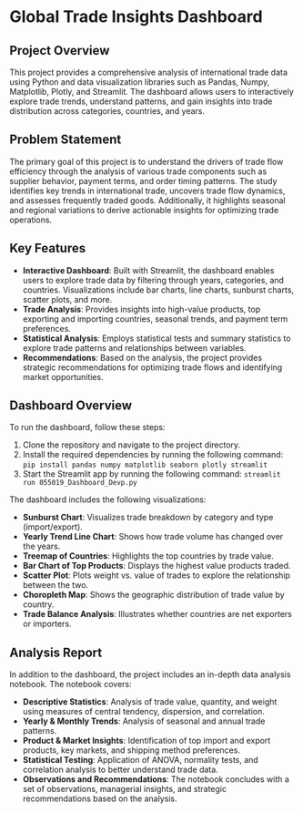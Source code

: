 # Global Trade Insights Dashboard

## Project Overview
This project provides a comprehensive analysis of international trade data using Python and data visualization libraries such as Pandas, Numpy, Matplotlib, Plotly, and Streamlit. The dashboard allows users to interactively explore trade trends, understand patterns, and gain insights into trade distribution across categories, countries, and years.

## Problem Statement
The primary goal of this project is to understand the drivers of trade flow efficiency through the analysis of various trade components such as supplier behavior, payment terms, and order timing patterns. The study identifies key trends in international trade, uncovers trade flow dynamics, and assesses frequently traded goods. Additionally, it highlights seasonal and regional variations to derive actionable insights for optimizing trade operations.

## Key Features
- **Interactive Dashboard**: Built with Streamlit, the dashboard enables users to explore trade data by filtering through years, categories, and countries. Visualizations include bar charts, line charts, sunburst charts, scatter plots, and more.
- **Trade Analysis**: Provides insights into high-value products, top exporting and importing countries, seasonal trends, and payment term preferences.
- **Statistical Analysis**: Employs statistical tests and summary statistics to explore trade patterns and relationships between variables.
- **Recommendations**: Based on the analysis, the project provides strategic recommendations for optimizing trade flows and identifying market opportunities.

## Dashboard Overview
To run the dashboard, follow these steps:

1. Clone the repository and navigate to the project directory.
2. Install the required dependencies by running the following command: `pip install pandas numpy matplotlib seaborn plotly streamlit`
3. Start the Streamlit app by running the following command: `streamlit run 055019_Dashboard_Devp.py`

The dashboard includes the following visualizations:

- **Sunburst Chart**: Visualizes trade breakdown by category and type (import/export).
- **Yearly Trend Line Chart**: Shows how trade volume has changed over the years.
- **Treemap of Countries**: Highlights the top countries by trade value.
- **Bar Chart of Top Products**: Displays the highest value products traded.
- **Scatter Plot**: Plots weight vs. value of trades to explore the relationship between the two.
- **Choropleth Map**: Shows the geographic distribution of trade value by country.
- **Trade Balance Analysis**: Illustrates whether countries are net exporters or importers.

## Analysis Report
In addition to the dashboard, the project includes an in-depth data analysis notebook. The notebook covers:

- **Descriptive Statistics**: Analysis of trade value, quantity, and weight using measures of central tendency, dispersion, and correlation.
- **Yearly & Monthly Trends**: Analysis of seasonal and annual trade patterns.
- **Product & Market Insights**: Identification of top import and export products, key markets, and shipping method preferences.
- **Statistical Testing**: Application of ANOVA, normality tests, and correlation analysis to better understand trade data.
- **Observations and Recommendations**: The notebook concludes with a set of observations, managerial insights, and strategic recommendations based on the analysis.
